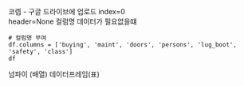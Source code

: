 코렙 - 구글 드라이브에 업로드 
index=0  
header=None 컬럼명 데이터가 필요없을떄

```
# 컬럼명 부여
df.columns = ['buying', 'maint', 'doors', 'persons', 'lug_boot', 'safety', 'class']
df
```
넘파이 (배열) 데이터프레임(표)

